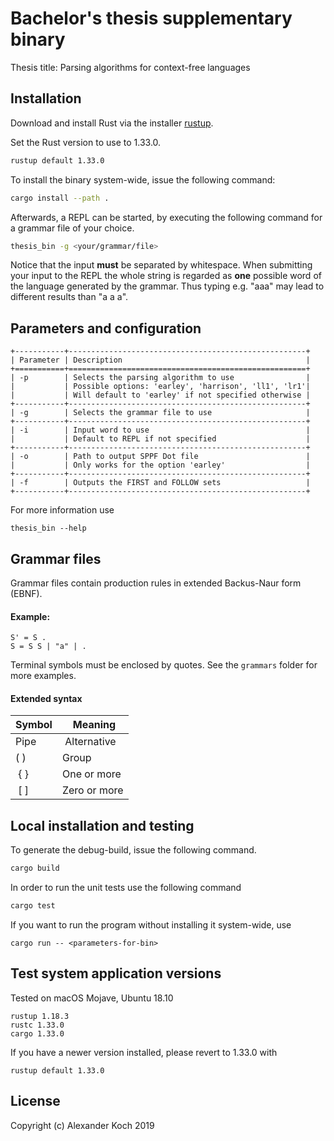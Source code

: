 # Bachelor's thesis supplementary binary

Thesis title: Parsing algorithms for context-free languages

## Installation

Download and install Rust via the installer [rustup](https://rustup.rs).

Set the Rust version to use to 1.33.0.
```sh
rustup default 1.33.0
```

To install the binary system-wide,
issue the following command:

```sh
cargo install --path .
```

Afterwards, a REPL can be started, by executing the following command
for a grammar file of your choice.

```sh
thesis_bin -g <your/grammar/file>
```

Notice that the input **must** be separated by whitespace.
When submitting your input to the REPL the whole string is regarded as **one** possible word of the language generated by the grammar.
Thus typing e.g. "aaa" may lead to different results than "a a a".

## Parameters and configuration

```
+-----------+-----------------------------------------------------+
| Parameter | Description                                         |
+===========+=====================================================+
| -p        | Selects the parsing algorithm to use                |
|           | Possible options: 'earley', 'harrison', 'll1', 'lr1'|
|           | Will default to 'earley' if not specified otherwise |
+-----------+-----------------------------------------------------+
| -g        | Selects the grammar file to use                     |
+-----------+-----------------------------------------------------+
| -i        | Input word to use                                   |
|           | Default to REPL if not specified                    |
+-----------+-----------------------------------------------------+
| -o        | Path to output SPPF Dot file                        |
|           | Only works for the option 'earley'                  |
+-----------+-----------------------------------------------------+
| -f        | Outputs the FIRST and FOLLOW sets                   |
+-----------+-----------------------------------------------------+
```

For more information use
```
thesis_bin --help
```

## Grammar files

Grammar files contain production rules in extended Backus-Naur form (EBNF).

#### Example:

```
S' = S .
S = S S | "a" | .
```

Terminal symbols must be enclosed by quotes.
See the `grammars` folder for more examples.

#### Extended syntax

|Symbol | Meaning     |
|-------|-------------|
|Pipe   | Alternative |
| ( )   | Group       |
| { }   | One or more |
| [ ]   | Zero or more|


## Local installation and testing

To generate the debug-build,
issue the following command.

```sh
cargo build
```

In order to run the unit tests
use the following command

```sh
cargo test
```

If you want to run the program
without installing it system-wide, use 
```
cargo run -- <parameters-for-bin>
```

## Test system application versions

Tested on macOS Mojave, Ubuntu 18.10

```
rustup 1.18.3
rustc 1.33.0
cargo 1.33.0
```

If you have a newer version installed,
please revert to 1.33.0 with

`rustup default 1.33.0`

## License

Copyright (c) Alexander Koch 2019